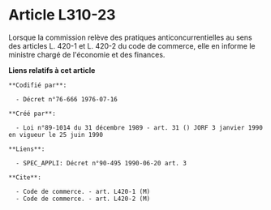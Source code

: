 # Article L310-23

Lorsque la commission relève des pratiques anticoncurrentielles au sens des articles L. 420-1 et L. 420-2 du code de
commerce, elle en informe le ministre chargé de l'économie et des finances.

**Liens relatifs à cet article**

	**Codifié par**:

	  - Décret n°76-666 1976-07-16

	**Créé par**:

	  - Loi n°89-1014 du 31 décembre 1989 - art. 31 () JORF 3 janvier 1990 en vigueur le 25 juin 1990

	**Liens**:

	  - SPEC_APPLI: Décret n°90-495 1990-06-20 art. 3

	**Cite**:

	  - Code de commerce. - art. L420-1 (M)
	  - Code de commerce. - art. L420-2 (M)

